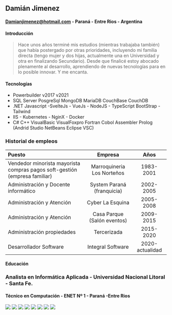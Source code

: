 ## Damián Jimenez
#### Damianjimenez@hotmail.com - Paraná - Entre Rios - Argentina

#### Introducción
> Hace unos años terminé mis estudios (mientras trabajaba también) que había postergado por otras prioridades, incluyendo mi familia directa (tengo mujer y dos hijas, actualmente una en Universidad y otra en finalizando Secundario). Desde que finalicé estoy abocado plenamente al desarrollo, aprendiendo de nuevas tecnologías para en lo posible innovar. Y me encanta.

#### Tecnologías 

* Powerbuilder v2017 v2021  
* SQL Server PosgreSql MongoDB MariaDB CouchBase CouchDB
* .NET Javascript -SvelteJs - VueJs - NodeJS - TypeScript BootStrap - Tailwind
* IIS  - Kubernetes - NginX - Docker
* C# C++ VisualBasic VisualFoxpro Fortran Cobol Assembler Prolog (Andrid Studio NetBeans Eclipse VSC)

### Historial de empleos

|Puesto| Empresa |Años|
|:---|:---:|:----:|
|Vendedor minorista mayorista compras pagos soft-gestión (empresa familiar) |Marroquineria Los Norteños|1983-2001|
|Administración y Docente informático|System Paraná (franquicia)|2002-2005|
|Administración y Atención|Cyber La Esquina|2005-2008|
|Administración y Atención|Casa Parque (Salón eventos)|2009-2015|
|Administración propiedades | Tercerizada |2015-2020|
|Desarrollador Software | Integral Software |2020- actualidad|

#### Educación

### Analista en Informática Aplicada - Universidad Nacional Litoral - Santa Fe.
#### Técnico en Computación - ENET Nº 1 - Paraná -Entre Rios

![](./files/titulo.png)
![](./files/SnomedCT.png)
![](./files/DoraSistemas.png)
![](./files/dotNet.png)
![](./files/EFyLinq.png)
![](./files/Javascript.png)
![](./files/MVC.png)
![](./files/wEBAPI.png)

